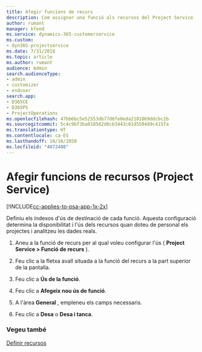 ```yaml
---
title: Afegir funcions de recurs
description: Com assignar una funció als recursos del Project Service
author: rumant
manager: kfend
ms.service: dynamics-365-customerservice
ms.custom:
- dyn365-projectservice
ms.date: 7/31/2018
ms.topic: article
ms.author: rumant
audience: Admin
search.audienceType:
- admin
- customizer
- enduser
search.app:
- D365CE
- D365PS
- ProjectOperations
ms.openlocfilehash: 47bb6bc5e52553db77d6fe0eda2181069ddcbc2b
ms.sourcegitcommit: 5c4c9bf3ba018562d6cb3443c01d550489c415fa
ms.translationtype: HT
ms.contentlocale: ca-ES
ms.lasthandoff: 10/16/2020
ms.locfileid: "4072408"
---
```

# <a name="add-resource-roles-project-service"></a>Afegir funcions de recursos (Project Service)

[!INCLUDE[cc-applies-to-psa-app-1x-2x](../includes/cc-applies-to-psa-app-1x-2x.md)]

Definiu els índexos d'ús de destinació de cada funció. Aquesta configuració determina la disponibilitat i l'ús dels recursos quan doteu de personal els projectes i analitzeu les dades reals.  
  
1.  Aneu a la funció de recurs per al qual voleu configurar l'ús ( **Project Service > Funció de recurs** ).  
  
2.  Feu clic a la fletxa avall situada a la funció del recurs a la part superior de la pantalla.  
  
3.  Feu clic a **Ús de la funció**.  
  
4.  Feu clic a **Afegeix nou ús de funció**.  
  
5.  A l'àrea **General** , empleneu els camps necessaris.  
  
6.  Feu clic a **Desa** o **Desa i tanca**.  
  
### <a name="see-also"></a>Vegeu també  
 [Definir recursos](../psa/set-up-resources.md)

